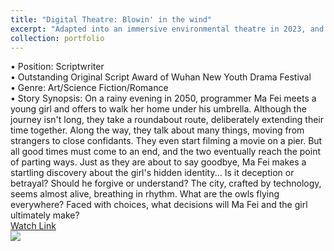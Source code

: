 ```yaml
---
title: "Digital Theatre: Blowin' in the wind"
excerpt: "Adapted into an immersive environmental theatre in 2023, and performed at the Luojia Mountain Theater, Wuhan University.<br/><img src='/images/plum_rain.JPG'>"
collection: portfolio
---
```


• Position: Scriptwriter <br> 
• Outstanding Original Script Award of Wuhan New Youth Drama Festival <br>
• Genre: Art/Science Fiction/Romance <br>
• Story Synopsis: On a rainy evening in 2050, programmer Ma Fei meets a young girl and offers to walk her home under his umbrella. Although the journey isn't long, they take a roundabout route, deliberately extending their time together. Along the way, they talk about many things, moving from strangers to close confidants. They even start filming a movie on a pier. But all good times must come to an end, and the two eventually reach the point of parting ways. Just as they are about to say goodbye, Ma Fei makes a startling discovery about the girl's hidden identity... Is it deception or betrayal? Should he forgive or understand? The city, crafted by technology, seems almost alive, breathing in rhythm. What are the owls flying everywhere? Faced with choices, what decisions will Ma Fei and the girl ultimately make? <br>
[Watch Link](https://www.bilibili.com/video/BV1ch4y167sw/?spm_id_from=333.337.search-card.all.click&vd_source=28d1e08f971be096b9388caee1645567)
<br/><img src='/images/drama_meiyu.png'>
